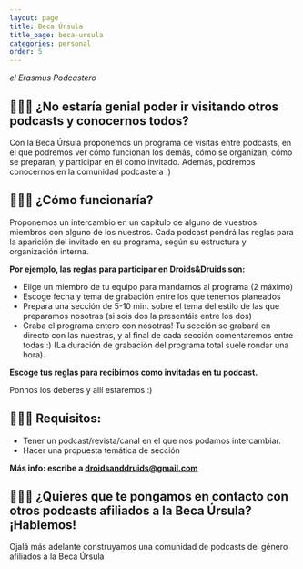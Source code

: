 ```yaml
---
layout: page
title: Beca Úrsula
title_page: beca-ursula
categories: personal
order: 5
---
```


*el Erasmus Podcastero*

## 👩🏾‍🎓 ¿No estaría genial poder ir visitando otros podcasts y conocernos todos?
Con la Beca Úrsula proponemos un programa de visitas entre podcasts, en el que podremos ver
cómo funcionan los demás, cómo se organizan, cómo se preparan, y participar en él como
invitado. Además, podremos conocernos en la comunidad podcastera :) 


## 👩🏼‍🎓 ¿Cómo funcionaría?

Proponemos un intercambio en un capítulo de alguno de vuestros miembros con alguno de los
nuestros. Cada podcast pondrá las reglas para la aparición del invitado en su programa, según su
estructura y organización interna.


**Por ejemplo, las reglas para participar en Droids&Druids son:**

* Elige un miembro de tu equipo para mandarnos al programa (2 máximo)
* Escoge fecha y tema de grabación entre los que tenemos planeados
* Prepara una sección de 5-10 min. sobre el tema del estilo de las que preparamos nosotras (si sois
dos la presentáis entre los dos)
* Graba el programa entero con nosotras! Tu sección se grabará en directo con las nuestras, y al
final de cada sección comentaremos entre todas :) (La duración de grabación del programa total
suele rondar una hora).


**Escoge tus reglas para recibirnos como invitadas en tu podcast.** 

Ponnos los deberes y allí estaremos :)


## 👨🏿‍🎓 Requisitos:

* Tener un podcast/revista/canal en el que nos podamos intercambiar.
* Hacer una propuesta temática de sección


**Más info: escribe a droidsanddruids@gmail.com** 


## 👩🏻‍🎓 ¿Quieres que te pongamos en contacto con otros podcasts afiliados a la Beca Úrsula? ¡Hablemos!

Ojalá más adelante construyamos una comunidad de podcasts del género afiliados a la Beca Úrsula
